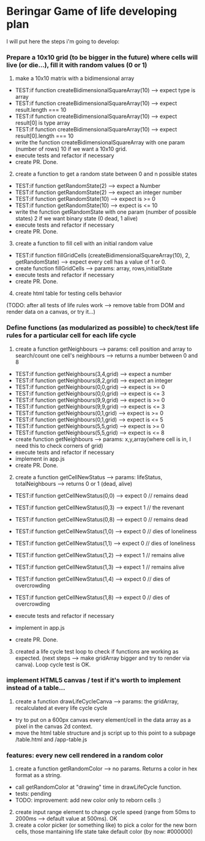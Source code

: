 # Beringar Game of life developing plan

I will put here the steps i'm going to develop:

### Prepare a 10x10 grid (to be bigger in the future) where cells will live (or die...), fill it with random values (0 or 1)

1. make a 10x10 matrix with a bidimensional array

- TEST:if function createBidimensionalSquareArray(10) --> expect type is array
- TEST:if function createBidimensionalSquareArray(10) --> expect result.length === 10
- TEST:if function createBidimensionalSquareArray(10) --> expect result[0] is type array
- TEST:if function createBidimensionalSquareArray(10) --> expect result[0].length === 10
- write the function createBidimensionalSquareArray with one param (number of rows) 10 if we want a 10x10 grid.
- execute tests and refactor if necessary
- create PR. Done.

2. create a function to get a random state between 0 and n possible states

- TEST:if function getRandomState(2) --> expect a Number
- TEST:if function getRandomState(2) --> expect an integer number
- TEST:if function getRandomState(10) --> expect is >= 0
- TEST:if function getRandomState(10) --> expect is <= 10
- write the function getRandomState with one param (number of possible states) 2 if we want binary state (0 dead, 1 alive)
- execute tests and refactor if necessary
- create PR. Done.

3. create a function to fill cell with an initial random value

- TEST:if function fillGridCells (createBidimensionalSquareArray(10), 2, getRandomState) --> expect every cell has a value of 1 or 0.
- create function fillGridCells --> params: array, rows,initialState
- execute tests and refactor if necessary
- create PR. Done.

4. create html table for testing cells behavior

(TODO: after all tests of life rules work --> remove table from DOM and render data on a canvas, or try it...)

### Define functions (as modularized as possible) to check/test life rules for a particular cell for each life cycle

1. create a function getNeighbours --> params: cell position and array to search/count one cell's neighbours --> returns a number between 0 and 8

- TEST:if function getNeighbours(3,4,grid) --> expect a number
- TEST:if function getNeighbours(8,2,grid) --> expect an integer
- TEST:if function getNeighbours(0,0,grid) --> expect is >= 0
- TEST:if function getNeighbours(0,0,grid) --> expect is <= 3
- TEST:if function getNeighbours(9,9,grid) --> expect is >= 0
- TEST:if function getNeighbours(9,9,grid) --> expect is <= 3
- TEST:if function getNeighbours(0,1,grid) --> expect is >= 0
- TEST:if function getNeighbours(0,1,grid) --> expect is <= 5
- TEST:if function getNeighbours(5,5,grid) --> expect is >= 0
- TEST:if function getNeighbours(5,5,grid) --> expect is <= 8
- create function getNeighbours --> params: x,y,array(where cell is in, I need this to check corners of grid)
- execute tests and refactor if necessary
- implement in app.js
- create PR. Done.

2. create a function getCellNewStatus --> params: lifeStatus, totalNeighbours --> returns 0 or 1 (dead, alive)

- TEST:if function getCellNewStatus(0,0) --> expect 0 // remains dead
- TEST:if function getCellNewStatus(0,3) --> expect 1 // the revenant
- TEST:if function getCellNewStatus(0,8) --> expect 0 // remains dead
- TEST:if function getCellNewStatus(1,0) --> expect 0 // dies of loneliness
- TEST:if function getCellNewStatus(1,1) --> expect 0 // dies of loneliness
- TEST:if function getCellNewStatus(1,2) --> expect 1 // remains alive
- TEST:if function getCellNewStatus(1,3) --> expect 1 // remains alive
- TEST:if function getCellNewStatus(1,4) --> expect 0 // dies of overcrowding
- TEST:if function getCellNewStatus(1,8) --> expect 0 // dies of overcrowding

- execute tests and refactor if necessary
- implement in app.js
- create PR. Done.

3. created a life cycle test loop to check if functions are working as expected. (next steps --> make gridArray bigger and try to render via canva). Loop cycle test is OK.

### implement HTML5 canvas / test if it's worth to implement instead of a table...

1. create a function drawLifeCycleCanva --> params: the gridArray, recalculated at every life cycle cycle

- try to put on a 600px canvas every element/cell in the data array as a pixel in the canvas 2d context.
- move the html table structure and js script up to this point to a subpage /table.html and /app-table.js

### features: every new cell rendered in a random color

1. create a function getRandomColor --> no params. Returns a color in hex format as a string.

- call getRandomColor at "drawing" time in drawLifeCycle function.
- tests: pending
- TODO: improvement: add new color only to reborn cells :)

2. create input range element to change cycle speed (range from 50ms to 2000ms --> default value at 500ms). OK
3. create a color picker (or something like) to pick a color for the new born cells, those mantaining life state take default color (by now: #000000)
